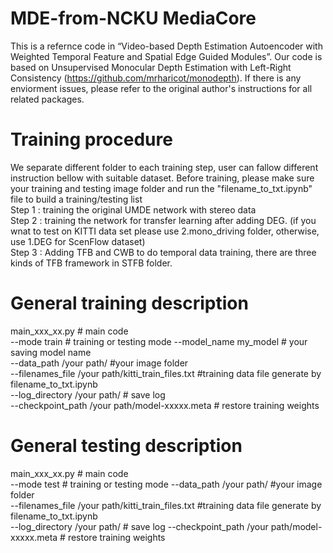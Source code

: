 # MDE-from-NCKU MediaCore
This is a refernce code in “Video-based Depth Estimation Autoencoder with Weighted Temporal Feature and Spatial Edge Guided Modules”. Our code is based on Unsupervised Monocular Depth Estimation with Left-Right Consistency (https://github.com/mrharicot/monodepth). If there is any enviorment issues, please refer to the original author's instructions for all related packages.

# Training procedure
We separate different folder to each training step, user can fallow different instruction bellow with suitable dataset. Before training, please make sure your training and testing image folder and run the "filename_to_txt.ipynb" file to build a training/testing list  
Step 1 : training the original UMDE network with stereo data  
Step 2 : training the network for transfer learning after adding DEG. (if you wnat to test on KITTI data set please use 2.mono_driving folder, otherwise, use 1.DEG for ScenFlow dataset)   
Step 3 : Adding TFB and CWB to do temporal data training, there are three kinds of TFB framework in STFB folder.

# General training description
main_xxx_xx.py # main code   
--mode train # training or testing mode
--model_name my_model # your saving model name  
--data_path /your path/ #your image folder   
--filenames_file /your path/kitti_train_files.txt #training data file generate by filename_to_txt.ipynb  
--log_directory /your path/  # save log  
--checkpoint_path /your path/model-xxxxx.meta  # restore training weights   

# General testing description
main_xxx_xx.py # main code   
--mode test # training or testing mode 
--data_path /your path/ #your image folder   
--filenames_file /your path/kitti_train_files.txt #training data file generate by filename_to_txt.ipynb  
--log_directory /your path/  # save log 
--checkpoint_path /your path/model-xxxxx.meta  # restore training weights   

